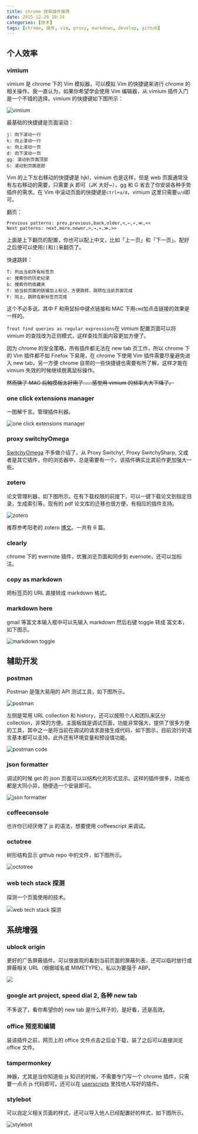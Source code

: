 ```yaml
---
title: chrome 效率插件推荐
date: 2015-12-29 10:24
categories: [技术]
tags: [chrome, 插件, vim, proxy, markdown, develop, github]
---
```


## 个人效率

### vimium

vimium 是 chrome 下的 Vim 模拟器，可以模拟 Vim 的快捷键来进行 chrome 的相关操作。我一直认为，如果你希望学会使用 Vim 编辑器，从 vimium 插件入门是一个不错的选择。vimium 的快捷键如下图所示：

![vimium](http://wulfric.qiniudn.com/vimium.png)

最基础的快捷键是页面滚动：

```
j: 向下滚动一行
k: 向上滚动一行
u: 向上滚动一页
d: 向下滚动一页
gg: 滚动到页面顶部
G: 滚动到页面底部
```

Vim 的上下左右移动的快捷键是 hjkl，vimium 也是这样，但是 web 页面通常没有左右移动的需要，只需要 jk 即可（JK 大好~），gg 和 G 省去了你安装各种手势插件的需求。在 Vim 中滚动页面的快捷键是`ctrl+u/d`，vimium 这里只需要`u/d`即可。

翻页：

```
Previous patterns: prev,previous,back,older,<,←,«,≪,<<
Next patterns: next,more,newer,>,→,»,≫,>>
```

上面是上下翻页的配置，你也可以配上中文，比如「上一页」和「下一页」。配好之后便可以使用`[[`和`]]`来翻页了。

快速跳转：

```
T: 列出当前所有标签页
o: 搜索你的历史纪录
b: 搜索你的收藏夹
f: 给当前页面的链接加上标记，方便跳转，跳转在当前页面完成
F: 同上，跳转在新标签页完成
```

这个不必多说。其中 F 和用鼠标中键点链接和 MAC 下用`cmd`加点击链接的效果是一样的。

`Treat find queries as regular expressions`在 vimium 配置页面可以将 vimium 的查找改为正则模式，这样查找页面内容更加方便了。

因为 chrome 的安全策略，所有插件都无法在 new tab 页工作，所以 chrome 下的 Vim 插件都不如 Firefox 下易用，在 chrome 下使用 Vim 插件需要尽量避免进入 new tab，另一方便 chrome 自带的一些快捷键也需要有所了解，这样才能在 vimium 失效的时候继续脱离鼠标操作。

~~然而换了 MAC 后触摸板太好用了……感觉用 vimium 的频率大大下降了。~~


### one click extensions manager

一图解千言。管理插件利器。

![one click extensions manager](http://wulfric.qiniudn.com/R-one-click-extension-manager.png)

### proxy switchyOmega

[SwitchyOmega](https://github.com/FelisCatus/SwitchyOmega) 不多做介绍了，从 Proxy Switchy!, Proxy SwitchySharp, 又或者是其它插件，你的浏览器中，总是需要有一个。该插件确实比其前作更加强大一些。

### zotero

论文管理利器，如下图所示。在有下载权限的前提下，可以一键下载论文到指定目录，生成索引等。现有的 pdf 论文库的迁移也很方便，有相应的插件支持。

![zotero](http://wulfric.qiniudn.com/zotero.png "zotero.png")

推荐参考阳老的 zotero [博文](http://www.yangzhiping.com/tech/zotero1.html)。一共有 6 篇。

### clearly

chrome 下的 evernote 插件，优雅浏览页面和同步到 evernote，还可以加标注。

### copy as markdown

把标签页的 URL 直接转成 markdown 格式。

### markdown here

gmail 等富文本输入框中可以先输入 markdown 然后右键 toggle 转成 富文本，如下图示。

![markdown toggle](http://wulfric.qiniudn.com/markdown-toggle.png "markdown-toggle.png")

## 辅助开发

### postman

Postman 是强大易用的 API 测试工具，如下图所示。

![postman](http://wulfric.qiniudn.com/postman.png "postman")

左侧是常用 URL collection 和 history，还可以按照个人和团队来区分 collection，非常的方便。主面板就是调试页面，功能非常强大，提供了很多方便的工具，其中之一是将当前在调试的请求直接生成代码，如下图示，目前流行的语言基本都可以支持。此外还有环境变量和预设值功能。

![postman code](http://wulfric.qiniudn.com/postman-code.png "postman-code.png")

### json formatter

调试的时候 get 的 json 页面可以以结构化的形式显示。这样的插件很多，功能也都是大同小异，随便选一个安装即可。

![json formatter](http://wulfric.qiniudn.com/json-formatter.png "json formatter")

### coffeeconsole

也许你已经厌倦了 js 的语法，想要使用 coffeescript 来调试。

### octotree

树形结构显示 github repo 中的文件，如下图所示。

![octotree](http://wulfric.qiniudn.com/R-octotree.png)

### web tech stack 探测

探测一个页面使用的技术。

![web tech stack 探测](http://wulfric.qiniudn.com/R-web-tech-stack.png)

## 系统增强

### ublock origin

更好的广告屏蔽插件。可以很直观的看到当前页面的屏蔽列表，还可以临时放行或屏蔽相关 URL（根据域名或 MIMETYPE）。私以为要强于 ABP。

![](http://wulfric.qiniudn.com/R-ublock-origin.png)

### google art project, speed dial 2, 各种 new tab

不多说了，看你希望你的 new tab 是什么样子的，是好看，还是高效。

### office 预览和编辑

装该插件之前，网页上的 office 文件点击之后会下载，装了之后可以直接浏览 office 文件。

### tampermonkey

神器，尤其是当你知道些 js 知识的时候，不需要专门写一个 chrome 插件，只需要一点点 js 代码即可。还可以在 [userscripts](https://greasyfork.org/) 里找他人写好的插件。

### stylebot

可以自定义相关页面的样式，还可以导入他人已经配置好的样式，如下图所示。

![stylebot](http://wulfric.qiniudn.com/R-stylebot.png)